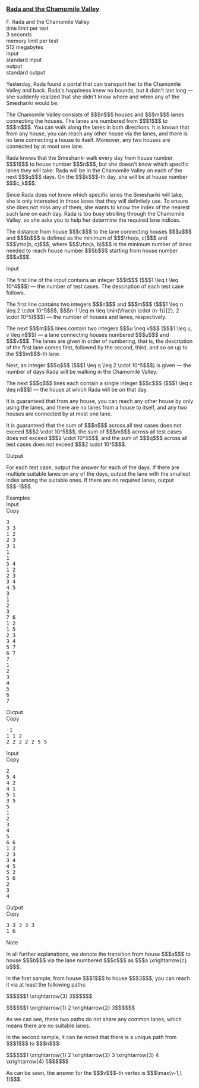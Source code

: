 <h3><a href="https://codeforces.com/contest/2132/problem/F" target="_blank" rel="noopener noreferrer">Rada and the Chamomile Valley</a></h3>

<div class="header"><div class="title">F. Rada and the Chamomile Valley</div><div class="time-limit"><div class="property-title">time limit per test</div>3 seconds</div><div class="memory-limit"><div class="property-title">memory limit per test</div>512 megabytes</div><div class="input-file input-standard"><div class="property-title">input</div>standard input</div><div class="output-file output-standard"><div class="property-title">output</div>standard output</div></div><div><p>Yesterday, Rada found a portal that can transport her to the Chamomile Valley and back. Rada's happiness knew no bounds, but it didn't last long — she suddenly realized that she didn't know where and when any of the Smeshariki would be.</p><p>The Chamomile Valley consists of $$$n$$$ houses and $$$m$$$ lanes connecting the houses. The lanes are numbered from $$$1$$$ to $$$m$$$. You can walk along the lanes in both directions. It is known that from any house, you can reach any other house via the lanes, and there is no lane connecting a house to itself. Moreover, any two houses are connected by at most one lane.</p><p>Rada knows that the Smeshariki walk every day from house number $$$1$$$ to house number $$$n$$$, but she doesn't know which specific lanes they will take. Rada will be in the Chamomile Valley on each of the next $$$q$$$ days. On the $$$k$$$-th day, she will be at house number $$$c_k$$$.</p><p>Since Rada does not know which specific lanes the Smeshariki will take, she is only interested in those lanes that they will <span class="tex-font-style-bf">definitely</span> use. To ensure she does not miss any of them, she wants to know the index of the nearest such lane on each day. Rada is too busy strolling through the Chamomile Valley, so she asks you to help her determine the required lane indices.</p><p>The distance from house $$$c$$$ to the lane connecting houses $$$a$$$ and $$$b$$$ is defined as the minimum of $$$\rho(a, c)$$$ and $$$\rho(b, c)$$$, where $$$\rho(a, b)$$$ is the minimum number of lanes needed to reach house number $$$b$$$ starting from house number $$$a$$$.</p></div><div class="input-specification"><div class="section-title">Input</div><p>The first line of the input contains an integer $$$t$$$ ($$$1 \leq t \leq 10^4$$$) — the number of test cases. The description of each test case follows.</p><p>The first line contains two integers $$$n$$$ and $$$m$$$ ($$$1 \leq n \leq 2 \cdot 10^5$$$, $$$n-1 \leq m \leq \min(\frac{n \cdot (n-1)}{2}, 2 \cdot 10^5)$$$) — the number of houses and lanes, respectively.</p><p>The next $$$m$$$ lines contain two integers $$$u \neq v$$$ ($$$1 \leq u, v \leq n$$$) — a lane connecting houses numbered $$$u$$$ and $$$v$$$. The lanes are given in order of numbering, that is, the description of the first lane comes first, followed by the second, third, and so on up to the $$$m$$$-th lane.</p><p>Next, an integer $$$q$$$ ($$$1 \leq q \leq 2 \cdot 10^5$$$) is given — the number of days Rada will be walking in the Chamomile Valley.</p><p>The next $$$q$$$ lines each contain a single integer $$$c$$$ ($$$1 \leq c \leq n$$$) — the house at which Rada will be on that day.</p><p>It is guaranteed that from any house, you can reach any other house by only using the lanes, and there are no lanes from a house to itself, and any two houses are connected by at most one lane.</p><p>It is guaranteed that the sum of $$$n$$$ across all test cases does not exceed $$$2 \cdot 10^5$$$, the sum of $$$m$$$ across all test cases does not exceed $$$2 \cdot 10^5$$$, and the sum of $$$q$$$ across all test cases does not exceed $$$2 \cdot 10^5$$$.</p></div><div class="output-specification"><div class="section-title">Output</div><p>For each test case, output the answer for each of the days. If there are multiple suitable lanes on any of the days, output the lane with the <span class="tex-font-style-bf">smallest</span> index among the suitable ones. If there are no required lanes, output $$$-1$$$.</p></div><div class="sample-tests"><div class="section-title">Examples</div><div class="sample-test"><div class="input"><div class="title">Input<div title="Copy" data-clipboard-target="#id0040600420831888095" id="id008849369804730178" class="input-output-copier">Copy</div></div><pre id="id0040600420831888095"><div class="test-example-line test-example-line-even test-example-line-0">3</div><div class="test-example-line test-example-line-odd test-example-line-1">3 3</div><div class="test-example-line test-example-line-odd test-example-line-1">1 2</div><div class="test-example-line test-example-line-odd test-example-line-1">2 3</div><div class="test-example-line test-example-line-odd test-example-line-1">3 1</div><div class="test-example-line test-example-line-odd test-example-line-1">1</div><div class="test-example-line test-example-line-odd test-example-line-1">1</div><div class="test-example-line test-example-line-even test-example-line-2">5 4</div><div class="test-example-line test-example-line-even test-example-line-2">1 2</div><div class="test-example-line test-example-line-even test-example-line-2">2 3</div><div class="test-example-line test-example-line-even test-example-line-2">3 4</div><div class="test-example-line test-example-line-even test-example-line-2">4 5</div><div class="test-example-line test-example-line-even test-example-line-2">3</div><div class="test-example-line test-example-line-even test-example-line-2">1</div><div class="test-example-line test-example-line-even test-example-line-2">2</div><div class="test-example-line test-example-line-even test-example-line-2">3</div><div class="test-example-line test-example-line-odd test-example-line-3">7 6</div><div class="test-example-line test-example-line-odd test-example-line-3">1 2</div><div class="test-example-line test-example-line-odd test-example-line-3">1 5</div><div class="test-example-line test-example-line-odd test-example-line-3">2 3</div><div class="test-example-line test-example-line-odd test-example-line-3">3 4</div><div class="test-example-line test-example-line-odd test-example-line-3">5 7</div><div class="test-example-line test-example-line-odd test-example-line-3">6 7</div><div class="test-example-line test-example-line-odd test-example-line-3">7</div><div class="test-example-line test-example-line-odd test-example-line-3">1</div><div class="test-example-line test-example-line-odd test-example-line-3">2</div><div class="test-example-line test-example-line-odd test-example-line-3">3</div><div class="test-example-line test-example-line-odd test-example-line-3">4</div><div class="test-example-line test-example-line-odd test-example-line-3">5</div><div class="test-example-line test-example-line-odd test-example-line-3">6</div><div class="test-example-line test-example-line-odd test-example-line-3">7</div></pre></div><div class="output"><div class="title">Output<div title="Copy" data-clipboard-target="#id0030987892029342523" id="id008220111726259864" class="input-output-copier">Copy</div></div><pre id="id0030987892029342523">-1 
1 1 2 
2 2 2 2 2 5 5 
</pre></div><div class="input"><div class="title">Input<div title="Copy" data-clipboard-target="#id004389170321664444" id="id008027488513383573" class="input-output-copier">Copy</div></div><pre id="id004389170321664444"><div class="test-example-line test-example-line-even test-example-line-0">2</div><div class="test-example-line test-example-line-odd test-example-line-1">5 4</div><div class="test-example-line test-example-line-odd test-example-line-1">4 2</div><div class="test-example-line test-example-line-odd test-example-line-1">4 1</div><div class="test-example-line test-example-line-odd test-example-line-1">5 1</div><div class="test-example-line test-example-line-odd test-example-line-1">3 5</div><div class="test-example-line test-example-line-odd test-example-line-1">5</div><div class="test-example-line test-example-line-odd test-example-line-1">1</div><div class="test-example-line test-example-line-odd test-example-line-1">2</div><div class="test-example-line test-example-line-odd test-example-line-1">3</div><div class="test-example-line test-example-line-odd test-example-line-1">4</div><div class="test-example-line test-example-line-odd test-example-line-1">5</div><div class="test-example-line test-example-line-even test-example-line-2">6 6</div><div class="test-example-line test-example-line-even test-example-line-2">1 2</div><div class="test-example-line test-example-line-even test-example-line-2">2 3</div><div class="test-example-line test-example-line-even test-example-line-2">3 4</div><div class="test-example-line test-example-line-even test-example-line-2">4 5</div><div class="test-example-line test-example-line-even test-example-line-2">5 2</div><div class="test-example-line test-example-line-even test-example-line-2">5 6</div><div class="test-example-line test-example-line-even test-example-line-2">2</div><div class="test-example-line test-example-line-even test-example-line-2">3</div><div class="test-example-line test-example-line-even test-example-line-2">4</div></pre></div><div class="output"><div class="title">Output<div title="Copy" data-clipboard-target="#id0006845935264388814" id="id008796835230694027" class="input-output-copier">Copy</div></div><pre id="id0006845935264388814">3 3 3 3 3 
1 6 
</pre></div></div></div><div class="note"><div class="section-title">Note</div><p>In all further explanations, we denote the transition from house $$$a$$$ to house $$$b$$$ via the lane numbered $$$c$$$ as $$$a \xrightarrow{c} b$$$.</p><p>In the first sample, from house $$$1$$$ to house $$$3$$$, you can reach it via at least the following paths:</p><p>$$$$$$1 \xrightarrow{3} 3$$$$$$</p><p>$$$$$$1 \xrightarrow{1} 2 \xrightarrow{2} 3$$$$$$</p><p>As we can see, these two paths do not share any common lanes, which means there are no suitable lanes.</p><p>In the second sample, it can be noted that there is a unique path from $$$1$$$ to $$$n$$$:</p><p>$$$$$$1 \xrightarrow{1} 2 \xrightarrow{2} 3 \xrightarrow{3} 4 \xrightarrow{4} 5$$$$$$</p><p>As can be seen, the answer for the $$$v$$$-th vertex is $$$\max(v-1,\ 1)$$$.</p></div>